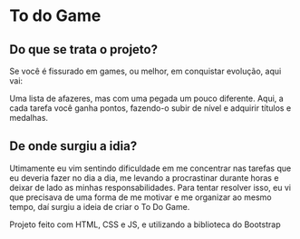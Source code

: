 # To do Game

## Do que se trata o projeto?

Se você é fissurado em games, ou melhor, em conquistar evolução, aqui vai:

Uma lista de afazeres, mas com uma pegada um pouco diferente. Aqui, a cada tarefa você ganha pontos, fazendo-o subir de nível e adquirir
títulos e medalhas.

## De onde surgiu a idia?

Utimamente eu vim sentindo dificuldade em me concentrar nas tarefas que eu deveria fazer no dia a dia, me levando a procrastinar
durante horas e deixar de lado as minhas responsabilidades. Para tentar resolver isso, eu vi que precisava de uma forma de me 
motivar e me organizar ao mesmo tempo, daí surgiu a ideia de criar o To Do Game. 



 Projeto feito com HTML, CSS e JS, e utilizando a biblioteca do Bootstrap
